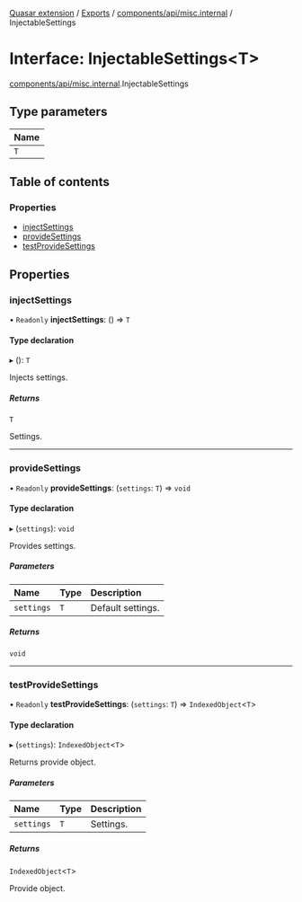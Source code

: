 [Quasar extension](../index.md) / [Exports](../modules.md) / [components/api/misc.internal](../modules/components_api_misc_internal.md) / InjectableSettings

# Interface: InjectableSettings<T\>

[components/api/misc.internal](../modules/components_api_misc_internal.md).InjectableSettings

## Type parameters

| Name |
| :------ |
| `T` |

## Table of contents

### Properties

- [injectSettings](components_api_misc_internal.InjectableSettings.md#injectsettings)
- [provideSettings](components_api_misc_internal.InjectableSettings.md#providesettings)
- [testProvideSettings](components_api_misc_internal.InjectableSettings.md#testprovidesettings)

## Properties

### injectSettings

• `Readonly` **injectSettings**: () => `T`

#### Type declaration

▸ (): `T`

Injects settings.

##### Returns

`T`

Settings.

___

### provideSettings

• `Readonly` **provideSettings**: (`settings`: `T`) => `void`

#### Type declaration

▸ (`settings`): `void`

Provides settings.

##### Parameters

| Name | Type | Description |
| :------ | :------ | :------ |
| `settings` | `T` | Default settings. |

##### Returns

`void`

___

### testProvideSettings

• `Readonly` **testProvideSettings**: (`settings`: `T`) => `IndexedObject`<`T`\>

#### Type declaration

▸ (`settings`): `IndexedObject`<`T`\>

Returns provide object.

##### Parameters

| Name | Type | Description |
| :------ | :------ | :------ |
| `settings` | `T` | Settings. |

##### Returns

`IndexedObject`<`T`\>

Provide object.
